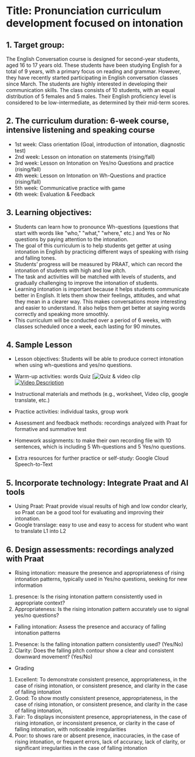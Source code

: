 # Title: Pronunciation curriculum development focused on intonation

## 1.	Target group: 

The English Conversation course is designed for second-year students, aged 16 to 17 years old. These students have been studying English for a total of 9 years, with a primary focus on reading and grammar. However, they have recently started participating in English conversation classes since March. The students are highly interested in developing their communication skills. The class consists of 10 students, with an equal distribution of 5 females and 5 males. Their English proficiency level is considered to be low-intermediate, as determined by their mid-term scores.

## 2.	The curriculum duration: 6-week course, intensive listening and speaking course
- 1st week: Class orientation (Goal, introduction of intonation, diagnostic test)
- 2nd week: Lesson on intonation on statements (rising/fall) 
- 3rd week: Lesson on Intonation on Yes/no Questions and practice (rising/fall) 
- 4th week: Lesson on Intonation on Wh-Questions and practice (rising/fall)
- 5th week: Communicative practice with game
- 6th week: Evaluation & Feedback 

## 3.	Learning objectives: 
-	Students can learn how to pronounce Wh-questions (questions that start with words like "who," "what," "where," etc.) and Yes or No questions by paying attention to the intonation. 
-	The goal of this curriculum is to help students get getter at using intonation in English by practicing different ways of speaking with rising and falling tones. 
-	Students’ progress will be measured by PRAAT, which can record the intonation of students with high and low pitch. 
-	The task and activities will be matched with levels of students, and gradually challenging to improve the intonation of students. 
-	Learning intonation is important because it helps students communicate better in English. It lets them show their feelings, attitudes, and what they mean in a clearer way. This makes conversations more interesting and easier to understand. It also helps them get better at saying words correctly and speaking more smoothly. 
-	This curriculum will be conducted over a period of 6 weeks, with classes scheduled once a week, each lasting for 90 minutes. 

## 4. Sample Lesson
- Lesson objectives: Students will be able to produce correct intonation when using wh-questions and yes/no questions.
- Warm-up activities: words Quiz  [![Quiz]([buly.kr/FhJd5ob]) & video clip [![Video Description](video_thumbnail.jpg)](video_JN5bcygghLA)

- Instructional materials and methods (e.g., worksheet, Video clip, google translate, etc.)
- Practice activities: individual tasks, group work 
- Assessment and feedback methods: recordings analyzed with Praat for formative and summative test
- Homework assignments: to make their own recording file with 10 sentences, which is including 5 Wh-questions and 5 Yes/no questions.    
- Extra resources for further practice or self-study: Google Cloud Speech-to-Text

## 5.	Incorporate technology: Integrate Praat and AI tools 
-	Using Praat: Praat provide visual results of high and low condor clearly, so Praat can be a good tool for evaluating and improving their intonation.  
- Google translage: easy to use and easy to access for student who want to translate L1 into L2

## 6.	Design assessments: recordings analyzed with Praat 
-	Rising intonation: measure the presence and appropriateness of rising intonation patterns, typically used in Yes/no questions, seeking for new information 
1)	presence: Is the rising intonation pattern consistently used in appropriate context? 
2)	Appropriateness: Is the rising intonation pattern accurately use to signal yes/no questions?

-	Falling intonation: Assess the presence and accuracy of falling intonation patterns
1)	Presence: Is the falling intonation pattern consistently used? (Yes/No)
2)	Clarity: Does the falling pitch contour show a clear and consistent downward movement? (Yes/No)

-	Grading 
1)	Excellent: To demonstrate consistent presence, appropriateness, in the case of rising intonation, or consistent presence, and clarity in the case of falling intonation
2)	Good: To show mostly consistent presence, appropriateness, in the case of rising intonation, or consistent presence, and clarity in the case of falling intonation, 	
3)	Fair: To displays inconsistent presence, appropriateness, in the case of rising intonation, or inconsistent presence, or clarity in the case of falling intonation, with noticeable irregularities 
4)	Poor: to shows rare or absent presence, inaccuracies, in the case of rising intonation, or frequent errors, lack of accuracy, lack of clarity, or significant irregularities in the case of falling intonation


